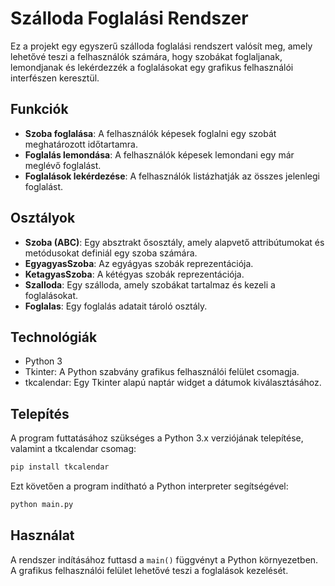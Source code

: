 # Szálloda Foglalási Rendszer

Ez a projekt egy egyszerű szálloda foglalási rendszert valósít meg, amely lehetővé teszi a felhasználók számára, hogy szobákat foglaljanak, lemondjanak és lekérdezzék a foglalásokat egy grafikus felhasználói interfészen keresztül.

## Funkciók

- **Szoba foglalása**: A felhasználók képesek foglalni egy szobát meghatározott időtartamra.
- **Foglalás lemondása**: A felhasználók képesek lemondani egy már meglévő foglalást.
- **Foglalások lekérdezése**: A felhasználók listázhatják az összes jelenlegi foglalást.

## Osztályok

- **Szoba (ABC)**: Egy absztrakt ősosztály, amely alapvető attribútumokat és metódusokat definiál egy szoba számára.
- **EgyagyasSzoba**: Az egyágyas szobák reprezentációja.
- **KetagyasSzoba**: A kétégyas szobák reprezentációja.
- **Szalloda**: Egy szálloda, amely szobákat tartalmaz és kezeli a foglalásokat.
- **Foglalas**: Egy foglalás adatait tároló osztály.

## Technológiák

- Python 3
- Tkinter: A Python szabvány grafikus felhasználói felület csomagja.
- tkcalendar: Egy Tkinter alapú naptár widget a dátumok kiválasztásához.

## Telepítés

A program futtatásához szükséges a Python 3.x verziójának telepítése, valamint a tkcalendar csomag:
```bash
pip install tkcalendar
```

Ezt követően a program indítható a Python interpreter segítségével:
```bash
python main.py
```

## Használat

A rendszer indításához futtasd a `main()` függvényt a Python környezetben. A grafikus felhasználói felület lehetővé teszi a foglalások kezelését.

